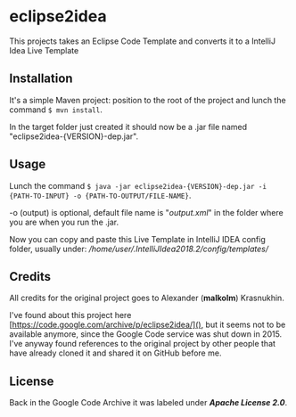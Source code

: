 # eclipse2idea

This projects takes an Eclipse Code Template and converts it to a IntelliJ Idea Live Template

## Installation

It's a simple Maven project: position to the root of the project and lunch the command `$ mvn install`.

In the target folder just created it should now be a .jar file named "eclipse2idea-{VERSION}-dep.jar".

## Usage

Lunch the command `$ java -jar eclipse2idea-{VERSION}-dep.jar -i {PATH-TO-INPUT} -o {PATH-TO-OUTPUT/FILE-NAME}`.

-o (output) is optional, default file name is "_output.xml_" in the folder where you are when you run the .jar.

Now you can copy and paste this Live Template in IntelliJ IDEA config folder, usually under: 
_/home/user/.IntelliJIdea2018.2/config/templates/_

## Credits

All credits for the original project goes to Alexander (__malkolm__) Krasnukhin.

I've found about this project here [https://code.google.com/archive/p/eclipse2idea/](), but it seems not to be available
anymore, since the Google Code service was shut down in 2015.
I've anyway found references to the original project by other people that have already cloned it and shared it on GitHub
before me.

## License

Back in the Google Code Archive it was labeled under ___Apache License 2.0___.

